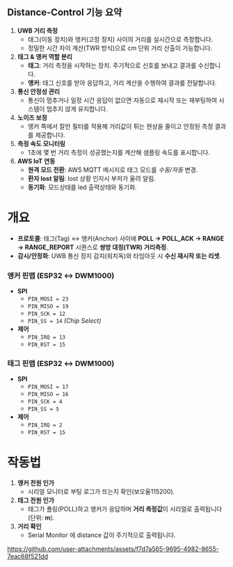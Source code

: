 ## Distance-Control 기능 요약

1. **UWB 거리 측정**
    - 태그(이동 장치)와 앵커(고정 장치) 사이의 거리를 실시간으로 측정합니다.
    - 정밀한 시간 차이 계산(TWR 방식)으로 cm 단위 거리 산출이 가능합니다.
2. **태그 & 앵커 역할 분리**
    - **태그**: 거리 측정을 시작하는 장치. 주기적으로 신호를 보내고 결과를 수신합니다.
    - **앵커**: 태그 신호를 받아 응답하고, 거리 계산을 수행하여 결과를 전달합니다.
3. **통신 안정성 관리**
    - 통신이 멈추거나 일정 시간 응답이 없으면 자동으로 재시작 또는 재부팅하여 시스템이 멈추지 않게 유지합니다.
4. **노이즈 보정**
    - 앵커 쪽에서 칼만 필터를 적용해 거리값이 튀는 현상을 줄이고 안정된 측정 결과를 제공합니다.
5. **측정 속도 모니터링**
    - 1초에 몇 번 거리 측정이 성공했는지를 계산해 샘플링 속도를 표시합니다.
6. **AWS IoT 연동**
   - **원격 모드 전환**: AWS MQTT 메시지로 태그 모드를 *수동/자동* 변경.
   - **환자 lost 알림**: lost 상황 인지시 부저가 울려 알림.
   - **동기화**:  모드상태를 led 출력상태와 동기화.
# 개요

- **프로토콜**: 태그(Tag) ↔ 앵커(Anchor) 사이에 **POLL → POLL_ACK → RANGE → RANGE_REPORT** 시퀀스로 **쌍방 대칭(TWR) 거리측정**.
- **감시/안정화**: UWB 통신 정지 감지(워치독)와 타임아웃 시 **수신 재시작 또는 리셋**.


### 앵커 핀맵 (ESP32 ↔ DWM1000)
- **SPI**
    - `PIN_MOSI = 23`
    - `PIN_MISO = 19`
    - `PIN_SCK = 12`
    - `PIN_SS = 14` *(Chip Select)*
- **제어**
    - `PIN_IRQ = 13`
    - `PIN_RST = 15`

### 태그 핀맵 (ESP32 ↔ DWM1000)
- **SPI**
    - `PIN_MOSI = 17`
    - `PIN_MISO = 16`
    - `PIN_SCK = 4`
    - `PIN_SS = 5`
- **제어**
    - `PIN_IRQ = 2`
    - `PIN_RST = 15`

# 작동법
1. **앵커 전원 인가**
    - 시리얼 모니터로 부팅 로그가 뜨는지 확인(보오율115200).
2. **태그 전원 인가**
    - 태그가 폴링(POLL)하고 앵커가 응답하며 **거리 측정값**이 시리얼로 출력됩니다(단위: **m**).
3. **거리 확인**
    - Serial Monitor 에 distance 값이 주기적으로 출력됩니다.


https://github.com/user-attachments/assets/f7d7a565-9695-4982-8655-7eac68f521dd






